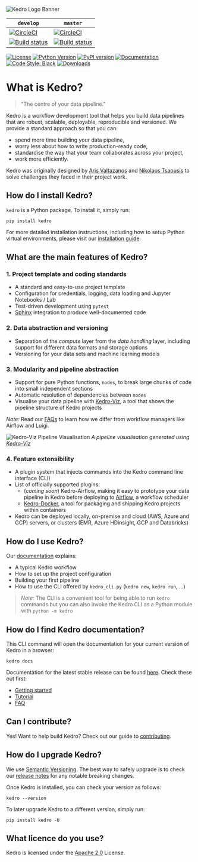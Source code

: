 ![Kedro Logo Banner](https://raw.githubusercontent.com/quantumblacklabs/kedro/master/img/kedro_banner.jpg)

`develop` | `master`  
----------|---------  
[![CircleCI](https://circleci.com/gh/quantumblacklabs/kedro/tree/develop.svg?style=shield)](https://circleci.com/gh/quantumblacklabs/kedro/tree/develop) | [![CircleCI](https://circleci.com/gh/quantumblacklabs/kedro/tree/master.svg?style=shield)](https://circleci.com/gh/quantumblacklabs/kedro/tree/master)
[![Build status](https://ci.appveyor.com/api/projects/status/2u74p5g8fdc45wwh/branch/develop?svg=true)](https://ci.appveyor.com/project/QuantumBlack/kedro/branch/develop) | [![Build status](https://ci.appveyor.com/api/projects/status/2u74p5g8fdc45wwh/branch/master?svg=true)](https://ci.appveyor.com/project/QuantumBlack/kedro/branch/master)

[![License](https://img.shields.io/badge/license-Apache%202.0-blue.svg)](https://opensource.org/licenses/Apache-2.0)
[![Python Version](https://img.shields.io/badge/python-3.5%20%7C%203.6%20%7C%203.7-blue.svg)](https://pypi.org/project/kedro/)
[![PyPI version](https://badge.fury.io/py/kedro.svg)](https://pypi.org/project/kedro/)
[![Documentation](https://readthedocs.org/projects/kedro/badge/?version=latest)](https://kedro.readthedocs.io/)
[![Code Style: Black](https://img.shields.io/badge/code%20style-black-black.svg)](https://github.com/ambv/black)
[![Downloads](https://pepy.tech/badge/kedro)](https://pepy.tech/project/kedro)

# What is Kedro?

> "The centre of your data pipeline."

Kedro is a workflow development tool that helps you build data pipelines that are robust, scalable, deployable, reproducible and versioned. We provide a standard approach so that you can:
-   spend more time building your data pipeline,
-   worry less about how to write production-ready code,
-   standardise the way that your team collaborates across your project,
-   work more efficiently.

Kedro was originally designed by [Aris Valtazanos](https://github.com/arisvqb) and [Nikolaos Tsaousis](https://github.com/tsanikgr) to solve challenges they faced in their project work.

## How do I install Kedro?

`kedro` is a Python package. To install it, simply run:

```
pip install kedro
```

For more detailed installation instructions, including how to setup Python virtual environments, please visit our [installation guide](https://kedro.readthedocs.io/en/latest/02_getting_started/02_install.html).

## What are the main features of Kedro?

### 1. Project template and coding standards

- A standard and easy-to-use project template
- Configuration for credentials, logging, data loading and Jupyter Notebooks / Lab
- Test-driven development using `pytest`
- [Sphinx](http://www.sphinx-doc.org/en/master/) integration to produce well-documented code

### 2. Data abstraction and versioning

- Separation of the _compute_ layer from the _data handling_ layer, including support for different data formats and storage options
- Versioning for your data sets and machine learning models

### 3. Modularity and pipeline abstraction

- Support for pure Python functions, `nodes`, to break large chunks of code into small independent sections
- Automatic resolution of dependencies between `nodes`
- Visualise your data pipeline with [Kedro-Viz](https://github.com/quantumblacklabs/kedro-viz), a tool that shows the pipeline structure of Kedro projects

*Note:* Read our [FAQs](https://kedro.readthedocs.io/en/latest/06_resources/01_faq.html#how-does-kedro-compare-to-other-projects) to learn how we differ from workflow managers like Airflow and Luigi.

![Kedro-Viz Pipeline Visualisation](https://raw.githubusercontent.com/quantumblacklabs/kedro/master/img/pipeline_visualisation.png)
*A pipeline visualisation generated using [Kedro-Viz](https://github.com/quantumblacklabs/kedro-viz)*

### 4. Feature extensibility

- A plugin system that injects commands into the Kedro command line interface (CLI)
- List of officially supported plugins:
  - (_coming soon_) Kedro-Airflow, making it easy to prototype your data pipeline in Kedro before deploying to [Airflow](https://github.com/apache/airflow), a workflow scheduler
  - [Kedro-Docker](https://github.com/quantumblacklabs/kedro-docker), a tool for packaging and shipping Kedro projects within containers
- Kedro can be deployed locally, on-premise and cloud (AWS, Azure and GCP) servers, or clusters (EMR, Azure HDinsight, GCP and Databricks)

## How do I use Kedro?

Our [documentation](https://kedro.readthedocs.io/en/latest/) explains:

- A typical Kedro workflow
- How to set up the project configuration
- Building your first pipeline
- How to use the CLI offered by `kedro_cli.py` (`kedro new`, `kedro run`, ...)

> *Note:* The CLI is a convenient tool for being able to run `kedro` commands but you can also invoke the Kedro CLI as a Python module with `python -m kedro`

## How do I find Kedro documentation?

This CLI command will open the documentation for your current version of Kedro in a browser:

```
kedro docs
```

Documentation for the latest stable release can be found [here](https://kedro.readthedocs.io/en/latest/). Check these out first:

- [Getting started](https://kedro.readthedocs.io/en/latest/02_getting_started/01_prerequisites.html)
- [Tutorial](https://kedro.readthedocs.io/en/latest/03_tutorial/01_workflow.html)
- [FAQ](https://kedro.readthedocs.io/en/latest/06_resources/01_faq.html)

## Can I contribute?

Yes! Want to help build Kedro? Check out our guide to [contributing](https://github.com/quantumblacklabs/kedro/blob/master/CONTRIBUTING.md).

## How do I upgrade Kedro?

We use [Semantic Versioning](http://semver.org/). The best way to safely upgrade is to check our [release notes](https://github.com/quantumblacklabs/kedro/blob/master/RELEASE.md) for any notable breaking changes.

Once Kedro is installed, you can check your version as follows:

```
kedro --version
```

To later upgrade Kedro to a different version, simply run:

```
pip install kedro -U
```

## What licence do you use?

Kedro is licensed under the [Apache 2.0](https://github.com/quantumblacklabs/kedro/blob/master/LICENSE.md) License.
